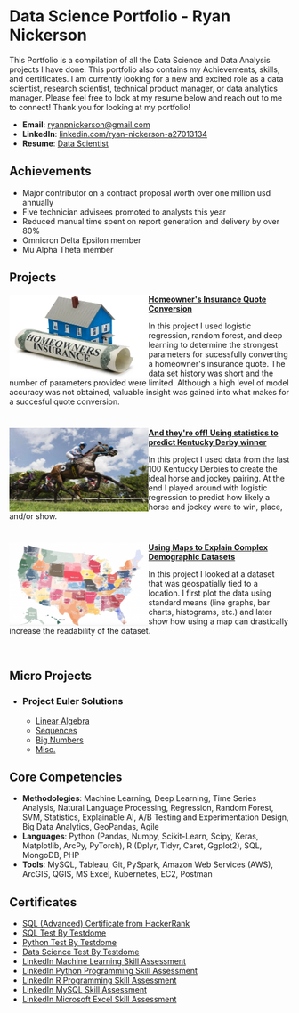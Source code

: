 # Data Science Portfolio - Ryan Nickerson
This Portfolio is a compilation of all the Data Science and Data Analysis projects I have done. This portfolio also contains my Achievements, skills, and certificates. I am currently looking for a new and excited role as a data scientist, research scientist, technical product manager, or data analytics manager. Please feel free to look at my resume below and reach out to me to connect! Thank you for looking at my portfolio!

- **Email**: [ryanpnickerson@gmail.com](ryanpnickerson@gmail.com)
- **LinkedIn**: [linkedin.com/ryan-nickerson-a27013134](https://www.linkedin.com/in/ryan-nickerson-a27013134/)
- **Resume**: [Data Scientist](https://github.com/ryanpnickerson/Portfolio/blob/main/Images/RNickerson_resume.pdf)

## Achievements

- Major contributor on a contract proposal worth over one million usd annually
- Five technician advisees promoted to analysts this year
- Reduced manual time spent on report generation and delivery by over 80%
- Omnicron Delta Epsilon member
- Mu Alpha Theta member

## Projects

<img align="left" width="250" height="150" src="https://github.com/ryanpnickerson/Portfolio/blob/main/Images/Homeowners-Insurance.png"> **[Homeowner's Insurance Quote Conversion](https://github.com/ryanpnickerson/Portfolio/blob/main/Project%20Analysis/Homeowner%20Quotes/488a590ba83845e1af5a11495ec7b538.ipynb)**

In this project I used logistic regression, random forest, and deep learning to determine the strongest parameters for sucessfully converting a homeowner's insurance quote. The data set history was short and the number of parameters provided were limited. Although a high level of model accuracy was not obtained, 
valuable insight was gained into what makes for a succesful quote conversion.

#

<img align="left" width="250" height="150" src="https://github.com/ryanpnickerson/Portfolio/blob/main/Images/horserace.jpg"> **[And they're off! Using statistics to predict Kentucky Derby winner]()**

In this project I used data from the last 100 Kentucky Derbies to create the ideal horse and jockey pairing. At the end I played around with logistic regression to predict how likely a horse and jockey were to win, place, and/or show.


#

<img align="left" width="250" height="150" src="https://github.com/ryanpnickerson/Portfolio/blob/main/Images/datamap.png"> **[Using Maps to Explain Complex Demographic Datasets]()**

In this project I looked at a dataset that was geospatially tied to a location. I first plot the data using standard means (line graphs, bar charts, histograms, etc.) and later show how using a map can drastically increase the readability of the dataset.

<br />

## Micro Projects

- ### Project Euler Solutions
    - [Linear Algebra](https://github.com/ryanpnickerson/Portfolio/tree/main/Project%20Euler/Linear%20Algebra)
    - [Sequences](https://github.com/ryanpnickerson/Portfolio/tree/main/Project%20Euler/Sequences) 
    - [Big Numbers](https://github.com/ryanpnickerson/Portfolio/tree/main/Project%20Euler/Big%20Numbers)
    - [Misc.](https://github.com/ryanpnickerson/Portfolio/tree/main/Project%20Euler/Misc)
 
## Core Competencies

- **Methodologies**: Machine Learning, Deep Learning, Time Series Analysis, Natural Language Processing, Regression, Random Forest, SVM, Statistics, Explainable AI, A/B Testing and Experimentation Design, Big Data Analytics, GeoPandas, Agile
- **Languages**: Python (Pandas, Numpy, Scikit-Learn, Scipy, Keras, Matplotlib, ArcPy, PyTorch), R (Dplyr, Tidyr, Caret, Ggplot2), SQL, MongoDB, PHP
- **Tools**: MySQL, Tableau, Git, PySpark, Amazon Web Services (AWS), ArcGIS, QGIS, MS Excel, Kubernetes, EC2, Postman

## Certificates

- [SQL (Advanced) Certificate from HackerRank]()
- [SQL Test By Testdome](https://www.testdome.com/certificates/1a588debef604cc091c94ea4c909a9fb)
- [Python Test By Testdome](https://www.testdome.com/certificates/5da11519f3994c76990c065d403b7de6)
- [Data Science Test By Testdome](https://www.testdome.com/certificates/930b60ee111c472d877396281f50593f)
- [LinkedIn Machine Learning Skill Assessment](https://github.com/ryanpnickerson/Portfolio/blob/main/Certificates/MachineLearningBadge.png)
- [LinkedIn Python Programming Skill Assessment](https://github.com/ryanpnickerson/Portfolio/blob/main/Certificates/PythonBadge.png)
- [LinkedIn R Programming Skill Assessment](https://github.com/ryanpnickerson/Portfolio/blob/main/Certificates/RBadge.png)
- [LinkedIn MySQL Skill Assessment](https://github.com/ryanpnickerson/Portfolio/blob/main/Certificates/MySQLBadge.png)
- [LinkedIn Microsoft Excel Skill Assessment](https://github.com/ryanpnickerson/Portfolio/blob/main/Certificates/ExcelBadge.png)
